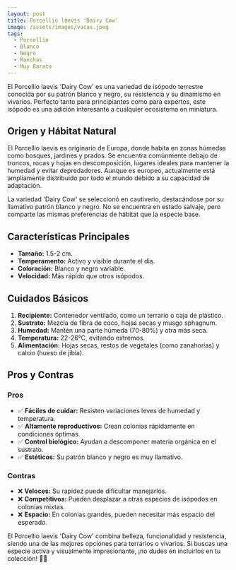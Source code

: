 ```yaml
---
layout: post
title: Porcellio laevis 'Dairy Cow'
image: /assets/images/vacas.jpeg
tags:
  - Porcellio
  - Blanco
  - Negro
  - Manchas
  - Muy Barato
---
```


El Porcellio laevis 'Dairy Cow' es una variedad de isópodo terrestre conocida por su patrón blanco y negro, su resistencia y su dinamismo en vivarios. Perfecto tanto para principiantes como para expertos, este isópodo es una adición interesante a cualquier ecosistema en miniatura.

## Origen y Hábitat Natural
El Porcellio laevis es originario de Europa, donde habita en zonas húmedas como bosques, jardines y prados. Se encuentra comúnmente debajo de troncos, rocas y hojas en descomposición, lugares ideales para mantener la humedad y evitar depredadores. Aunque es europeo, actualmente está ampliamente distribuido por todo el mundo debido a su capacidad de adaptación.

La variedad 'Dairy Cow' se seleccionó en cautiverio, destacándose por su llamativo patrón blanco y negro. No se encuentra en estado salvaje, pero comparte las mismas preferencias de hábitat que la especie base.

## Características Principales
- **Tamaño:** 1.5-2 cm.
- **Temperamento:** Activo y visible durante el día.
- **Coloración:** Blanco y negro variable.
- **Velocidad:** Más rápido que otros isópodos.

## Cuidados Básicos
1. **Recipiente:** Contenedor ventilado, como un terrario o caja de plástico.
2. **Sustrato:** Mezcla de fibra de coco, hojas secas y musgo sphagnum.
3. **Humedad:** Mantén una parte húmeda (70-80%) y otra más seca.
4. **Temperatura:** 22-26°C, evitando extremos.
5. **Alimentación:** Hojas secas, restos de vegetales (como zanahorias) y calcio (hueso de jibia).

## Pros y Contras
### Pros
- ✅ **Fáciles de cuidar:** Resisten variaciones leves de humedad y temperatura.
- ✅ **Altamente reproductivos:** Crean colonias rápidamente en condiciones óptimas.
- ✅ **Control biológico:** Ayudan a descomponer materia orgánica en el sustrato.
- ✅ **Estéticos:** Su patrón blanco y negro es muy llamativo.

### Contras
- ❌ **Veloces:** Su rapidez puede dificultar manejarlos.
- ❌ **Competitivos:** Pueden desplazar a otras especies de isópodos en colonias mixtas.
- ❌ **Espacio:** En colonias grandes, pueden necesitar más espacio del esperado.

El Porcellio laevis 'Dairy Cow' combina belleza, funcionalidad y resistencia, siendo una de las mejores opciones para terrarios o vivarios. Si buscas una especie activa y visualmente impresionante, ¡no dudes en incluirlos en tu colección! 🐄✨
